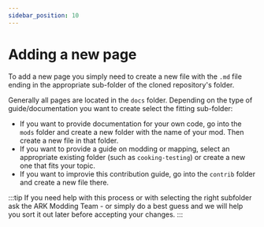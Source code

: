 ```yaml
---
sidebar_position: 10
---
```



# Adding a new page

To add a new page you simply need to create a new file with the `.md` file ending in the appropriate sub-folder of the cloned repository's folder.

Generally all pages are located in the `docs` folder. Depending on the type of guide/documentation you want to create select the fitting sub-folder:

- If you want to provide documentation for your own code, go into the `mods` folder and create a new folder with the name of your mod. Then create a new file in that folder.
- If you want to provide a guide on modding or mapping, select an appropriate existing folder (such as `cooking-testing`) or create a new one that fits your topic.
- If you want to improvie this contribution guide, go into the `contrib` folder and create a new file there.


:::tip
If you need help with this process or with selecting the right subfolder ask the ARK Modding Team - or simply do a best guess and we will help you sort it out later before accepting your changes.
:::